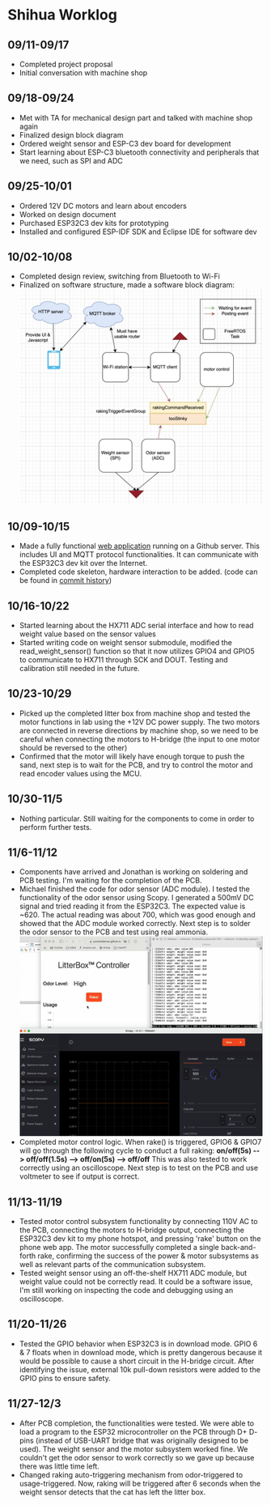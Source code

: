 # Shihua Worklog

## 09/11-09/17
- Completed project proposal
- Initial conversation with machine shop

## 09/18-09/24

- Met with TA for mechanical design part and talked with machine shop again
- Finalized design block diagram
- Ordered weight sensor and ESP-C3 dev board for development
- Start learning about ESP-C3 bluetooth connectivity and peripherals that we need, such as SPI and ADC

## 09/25-10/01

- Ordered 12V DC motors and learn about encoders
- Worked on design document
- Purchased ESP32C3 dev kits for prototyping
- Installed and configured ESP-IDF SDK and Eclipse IDE for software dev

## 10/02-10/08

- Completed design review, switching from Bluetooth to Wi-Fi
- Finalized on software structure, made a software block diagram:
![software block diagram](software-block-diagram.jpg "Block diagram")

## 10/09-10/15

- Made a fully functional [web application](https://yumiweidemao.github.io/ece445-web-app/) running on a Github server. This includes UI and MQTT protocol functionalities. It can communicate with the ESP32C3 dev kit over the Internet.
- Completed code skeleton, hardware interaction to be added. (code can be found in [commit history](https://github.com/yumiweidemao/ECE445-Repo/commits/main))

## 10/16-10/22

- Started learning about the HX711 ADC serial interface and how to read weight value based on the sensor values
- Started writing code on weight sensor submodule, modified the read_weight_sensor() function so that it now utilizes GPIO4 and GPIO5 to communicate to HX711 through SCK and DOUT. Testing and calibration still needed in the future.

## 10/23-10/29

- Picked up the completed litter box from machine shop and tested the motor functions in lab using the +12V DC power supply. The two motors are connected in reverse directions by machine shop, so we need to be careful when connecting the motors to H-bridge (the input to one motor should be reversed to the other)
- Confirmed that the motor will likely have enough torque to push the sand, next step is to wait for the PCB, and try to control the motor and read encoder values using the MCU.

## 10/30-11/5

- Nothing particular. Still waiting for the components to come in order to perform further tests.

## 11/6-11/12

- Components have arrived and Jonathan is working on soldering and PCB testing. I'm waiting for the completion of the PCB.
- Michael finished the code for odor sensor (ADC module). I tested the functionality of the odor sensor using Scopy. I generated a 500mV DC signal and tried reading it from the ESP32C3. The expected value is ~620. The actual reading was about 700, which was good enough and showed that the ADC module worked correctly. Next step is to solder the odor sensor to the PCB and test using real ammonia.
![ADC test screenshot](adc_test_screenshot.png "ADC test screenshot")
- Completed motor control logic. When rake() is triggered, GPIO6 & GPIO7 will go through the following cycle to conduct a full raking:
**on/off(5s) --> off/off(1.5s) --> off/on(5s) --> off/off**
  This was also tested to work correctly using an oscilloscope. Next step is to test on the PCB and use voltmeter to see if output is correct.

## 11/13-11/19

- Tested motor control subsystem functionality by connecting 110V AC to the PCB, connecting the motors to H-bridge output, connecting the ESP32C3 dev kit to my phone hotspot, and pressing 'rake' button on the phone web app. The motor successfully completed a single back-and-forth rake, confirming the success of the power & motor subsystems as well as relevant parts of the communication subsystem.
- Tested weight sensor using an off-the-shelf HX711 ADC module, but weight value could not be correctly read. It could be a software issue, I'm still working on inspecting the code and debugging using an oscilloscope.

## 11/20-11/26

- Tested the GPIO behavior when ESP32C3 is in download mode. GPIO 6 & 7 floats when in download mode, which is pretty dangerous because it would be possible to cause a short circuit in the H-bridge circuit. After identifying the issue, external 10k pull-down resistors were added to the GPIO pins to ensure safety.

## 11/27-12/3

- After PCB completion, the functionalities were tested. We were able to load a program to the ESP32 microcontroller on the PCB through D+ D- pins (instead of USB-UART bridge that was originally designed to be used). The weight sensor and the motor subsystem worked fine. We couldn't get the odor sensor to work correctly so we gave up because there was little time left.
- Changed raking auto-triggering mechanism from odor-triggered to usage-triggered. Now, raking will be triggered after 6 seconds when the weight sensor detects that the cat has left the litter box.
